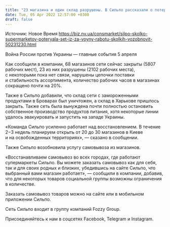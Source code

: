 ```yaml
---
title: "23 магазина и один склад разрушены. В Сильпо рассказали о потерях, перезапуске точек в Киеве и возобновлении доставки продуктов"
date: Tue, 05 Apr 2022 12:57:00 +0300
draft: false
---
```

Источник: Новое Время https://biz.nv.ua/consmarket/silpo-skolko-supermarketov-poteryala-set-iz-za-voyny-rabotu-skolkih-vozobnovit-50231230.html


Война России против Украины — главные события 5 апреля

Как сообщили в компании, 68 магазинов сети сейчас закрыты (5807 рабочих мест), 23 из них разрушены (2102 рабочих места), с некоторыми пока нет связи, нарушены цепочки поставки и стабильность ассортимента, количество рабочих часов в магазинах сокращено почти на 20%.

Также в Сильпо добавили, что склад сети с замороженными продуктами в Броварах был уничтожен, а склад в Харькове пришлось закрыть. Также сеть была вынуждена почти полностью остановить собственное производство продуктов питания, хотя некоторые линии удалось эвакуировать и запустить на западе Украины.

«Команда Сильпо усиленно работает над восстановлением. В течение 2−3 недель планируем открыть от 20 до 30 магазинов в Киеве и на освобожденных территориях», — сказано в сообщении.

Также Сильпо возобновила услугу самовывоза из магазинов.

«Восстанавливаем самовывоз во всех городах, где работают супермаркеты Сильпо. Вы можете заказать самовывоз как для себя, так и для своих родных и близких, убедившись на сайте Сильпо, что выбранный вами магазин работает», — сообщили в компании, добавив, что для некоторых товаров социальной группы возможны ограничения в количестве.

Заказать самовывоз товаров можно на сайте или в мобильном приложении Сильпо.

Сеть Сильпо входит в группу компаний Fozzy Group.

Присоединяйтесь к нам в соцсетях Facebook, Telegram и Instagram.
